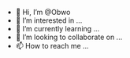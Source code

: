 - 👋 Hi, I’m @Obwo
- 👀 I’m interested in ...
- 🌱 I’m currently learning ...
- 💞️ I’m looking to collaborate on ...
- 📫 How to reach me ...

<!---
Obwo/Obwo is a ✨ special ✨ repository because its `README.md` (this file) appears on your GitHub profile.
You can click the Preview link to take a look at your changes.
--->
